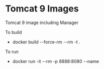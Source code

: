 # Tomcat 9 Images

Tomcat 9 image including Manager

To build

- docker build --force-rm --rm -t <TAG NAME> .

To run

- docker run -it --rm -p 8888:8080 --name <NAME of Container> <TAG NAME>
